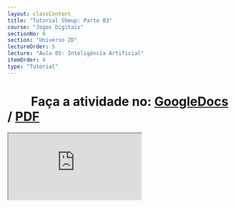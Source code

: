 ```yaml
---
layout: classContent
title: "Tutorial Shmup: Parte 03"
course: "Jogos Digitais"
sectionNo: 0
section: "Universo 2D"
lectureOrder: 5
lecture: "Aula 05: Inteligência Artificial"
itemOrder: 4
type: "Tutorial"
---
```


# &nbsp;&nbsp;&nbsp;&nbsp;&nbsp;&nbsp;&nbsp;&nbsp;Faça a atividade no: [GoogleDocs](https://docs.google.com/document/d/1Au7gsh1OBzAtaGdJJMq6nsZuW5dHF2TV3mKz1dADCJc/copy?usp=sharing&ouid=116972197927145487361&rtpof=true&sd=true) / [PDF](https://docs.google.com/document/d/1Au7gsh1OBzAtaGdJJMq6nsZuW5dHF2TV3mKz1dADCJc/export?format=pdf&usp=sharing&ouid=116972197927145487361&rtpof=true&sd=true)

<iframe src="https://docs.google.com/document/d/e/2PACX-1vQkAeiRm68LWCEndcCPPv7MM6xb-OuLRJrmcLVT-FBxIEy3Vt_iKu615fimk75Hr4BLeU7BKVtwYv4v/pub?embedded=true"></iframe>
